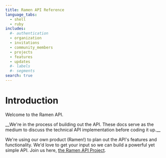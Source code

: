 ```yaml
---
title: Ramen API Reference
language_tabs:
  - shell
  - ruby
includes:
  #- authentication
  - organization
  - invitations
  - community_members
  - projects
  - features
  - updates
  #- labels
  #- segments
search: true
---
```


# Introduction
Welcome to the Ramen API.

<aside class="warning">
__We're in the process of building out the API. These docs serve as the medium to
discuss the technical API implementation before coding it up.__
</aside>

We're using our own product (Ramen!) to plan out the API's features and functionality. 
We'd love to get your input so we can build a powerful yet simple API. 
Join us here, [the Ramen API Project](https://align.ramen.is/projects/api/kitchen).

<!-- see ramen-api-docs/source/includes/*.md for content -->

<script>
  (window.ramenq = window.ramenq || [])
    .push(['set_kitchen_id', "54642ab277656221684c0000"]);
</script>
<script src="https://cdn.ramen.is/assets/ramen.js" async></script>